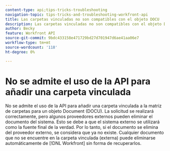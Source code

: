```yaml
---
content-type: api;tips-tricks-troubleshooting
navigation-topic: tips-tricks-and-troubleshooting-workfront-api
title: Las carpetas vinculadas no son compatibles con el objeto DOCU
description: Las carpetas vinculadas no son compatibles con el objeto DOCU
author: Becky
feature: Workfront API
source-git-commit: 9bdc433158e471729bd27d701947d6ae41aa06e7
workflow-type: tm+mt
source-wordcount: '118'
ht-degree: 0%

---
```



# No se admite el uso de la API para añadir una carpeta vinculada

No se admite el uso de la API para añadir una carpeta vinculada a la matriz de carpetas para un objeto Document (DOCU). La solicitud se realizará correctamente, pero algunos proveedores externos pueden eliminar el documento del sistema. Esto se debe a que el sistema externo se utilizará como la fuente final de la verdad. Por lo tanto, si el documento se elimina del proveedor externo, se considera que ya no existe. Cualquier documento que no se encuentre en la carpeta vinculada (externa) puede eliminarse automáticamente de [!DNL Workfront] sin forma de recuperarlos.
